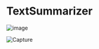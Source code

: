 # TextSummarizer

![image](https://github.com/user-attachments/assets/5572d604-48bf-42ca-9e4d-7db8ca0b16c7)

![Capture](https://github.com/user-attachments/assets/a79920cb-23ab-4042-861f-30b5c02cbe88)
